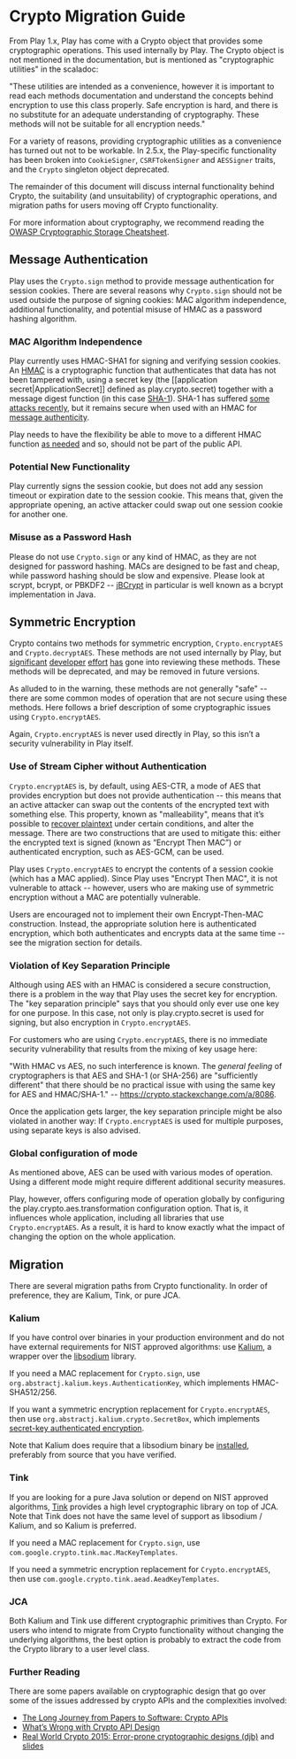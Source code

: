 <!--- Copyright (C) Lightbend Inc. <https://www.lightbend.com> -->
# Crypto Migration Guide

From Play 1.x, Play has come with a Crypto object that provides some cryptographic operations.  This used internally by Play.  The Crypto object is not mentioned in the documentation, but is mentioned as "cryptographic utilities" in the scaladoc:

"These utilities are intended as a convenience, however it is important to read each methods documentation and understand the concepts behind encryption to use this class properly.  Safe encryption is hard, and there is no substitute for an adequate understanding of cryptography.  These methods will not be suitable for all encryption needs."

For a variety of reasons, providing cryptographic utilities as a convenience has turned out not to be workable. In 2.5.x, the Play-specific functionality has been broken into `CookieSigner`, `CSRFTokenSigner` and `AESSigner` traits, and the `Crypto` singleton object deprecated.

The remainder of this document will discuss internal functionality behind Crypto, the suitability (and unsuitability) of cryptographic operations, and migration paths for users moving off Crypto functionality.

For more information about cryptography, we recommend reading the [OWASP Cryptographic Storage Cheatsheet](https://www.owasp.org/index.php/Cryptographic_Storage_Cheat_Sheet).

## Message Authentication

Play uses the `Crypto.sign` method to provide message authentication for session cookies.   There are several reasons why `Crypto.sign` should not be used outside the purpose of signing cookies: MAC algorithm independence, additional functionality, and potential misuse of HMAC as a password hashing algorithm.

### MAC Algorithm Independence

Play currently uses HMAC-SHA1 for signing and verifying session cookies.  An [HMAC](https://en.wikipedia.org/wiki/Hash-based_message_authentication_code) is a cryptographic function that authenticates that data has not been tampered with, using a secret key (the [[application secret|ApplicationSecret]] defined as play.crypto.secret) together with a message digest function (in this case [SHA-1](https://en.wikipedia.org/wiki/SHA-1)).  SHA-1 has suffered [some attacks recently](https://sites.google.com/site/itstheshappening/), but it remains secure when used with an HMAC for [message authenticity](https://www.killring.org/how-broken-is-sha-1).

Play needs to have the flexibility be able to move to a different HMAC function [as needed](http://valerieaurora.org/hash.html) and so, should not be part of the public API.

### Potential New Functionality

Play currently signs the session cookie, but does not add any session timeout or expiration date to the session cookie.  This means that, given the appropriate opening, an active attacker could swap out one session cookie for another one.  

### Misuse as a Password Hash

Please do not use `Crypto.sign` or any kind of HMAC, as they are not designed for password hashing.  MACs are designed to be fast and cheap, while password hashing should be slow and expensive.  Please look at scrypt, bcrypt, or PBKDF2 -- [jBCrypt](http://www.mindrot.org/projects/jBCrypt/) in particular is well known as a bcrypt implementation in Java.

## Symmetric Encryption

Crypto contains two methods for symmetric encryption, `Crypto.encryptAES` and `Crypto.decryptAES`. These methods are not used internally by Play, but [significant](https://github.com/playframework/playframework/issues/4407) [developer](https://groups.google.com/d/msg/play-framework-dev/Rlrt89Ky_Rk/j6Iq6-snDw8J) [effort](https://groups.google.com/forum/#!topic/play-framework/Pao8MnADAqw) [has](https://ipsec.pl/play-framework/2014/session-variables-encryption-play-framework.html) gone into reviewing these methods.  These methods will be deprecated, and may be removed in future versions.

As alluded to in the warning, these methods are not generally "safe" -- there are some common modes of operation that are not secure using these methods.  Here follows a brief description of some cryptographic issues using `Crypto.encryptAES`.

Again, `Crypto.encryptAES` is never used directly in Play, so this isn’t a security vulnerability in Play itself.   

### Use of Stream Cipher without Authentication

`Crypto.encryptAES` is, by default, using AES-CTR, a mode of AES that provides encryption but does not provide authentication -- this means that an active attacker can swap out the contents of the encrypted text with something else.  This property, known as "malleability", means that it’s possible to [recover plaintext](https://news.ycombinator.com/item?id=639761) under certain conditions, and alter the message.  There are two constructions that are used to mitigate this: either the encrypted text is signed (known as “Encrypt Then MAC”) or authenticated encryption, such as AES-GCM, can be used.

Play uses `Crypto.encryptAES` to encrypt the contents of a session cookie (which has a MAC applied).  Since Play uses "Encrypt Then MAC", it is not vulnerable to attack -- however, users who are making use of symmetric encryption without a MAC are potentially vulnerable.

Users are encouraged not to implement their own Encrypt-Then-MAC construction.  Instead, the appropriate solution here is authenticated encryption, which both authenticates and encrypts data at the same time -- see the migration section for details.  

### Violation of Key Separation Principle

Although using AES with an HMAC is considered a secure construction, there is a problem in the way that Play uses the secret key for encryption.  The "key separation principle" says that you should only ever use one key for one purpose.  In this case, not only is play.crypto.secret is used for signing, but also encryption in `Crypto.encryptAES`.

For customers who are using `Crypto.encryptAES`, there is no immediate security vulnerability that results from the mixing of key usage here:

"With HMAC vs AES, no such interference is known. The *general feeling* of cryptographers is that AES and SHA-1 (or SHA-256) are "sufficiently different" that there should be no practical issue with using the same key for AES and HMAC/SHA-1." -- <https://crypto.stackexchange.com/a/8086>.

Once the application gets larger, the key separation principle might be also violated in another way: If `Crypto.encryptAES` is used for multiple purposes, using separate keys is also advised.

### Global configuration of mode

As mentioned above, AES can be used with various modes of operation. Using a different mode might require different additional security measures.

Play, however, offers configuring mode of operation globally by configuring the play.crypto.aes.transformation configuration option. That is, it influences whole application, including all libraries that use `Crypto.encryptAES`. As a result, it is hard to know exactly what the impact of changing the option on the whole application.

## Migration

There are several migration paths from Crypto functionality.  In order of preference, they are Kalium, Tink, or pure JCA.

### Kalium

If you have control over binaries in your production environment and do not have external requirements for NIST approved algorithms: use [Kalium](https://abstractj.github.io/kalium/), a wrapper over the [libsodium](https://download.libsodium.org/doc/) library.

If you need a MAC replacement for `Crypto.sign`, use `org.abstractj.kalium.keys.AuthenticationKey`, which implements HMAC-SHA512/256.

If you want a symmetric encryption replacement for `Crypto.encryptAES`, then use `org.abstractj.kalium.crypto.SecretBox`, which implements [secret-key authenticated encryption](https://download.libsodium.org/doc/secret-key_cryptography/secretbox).

Note that Kalium does require that a libsodium binary be [installed](https://download.libsodium.org/doc/installation), preferably from source that you have verified.

### Tink

If you are looking for a pure Java solution or depend on NIST approved algorithms, [Tink](https://github.com/google/tink) provides a high level cryptographic library on top of JCA.  Note that Tink does not have the same level of support as libsodium / Kalium, and so Kalium is preferred.

If you need a MAC replacement for `Crypto.sign`, use `com.google.crypto.tink.mac.MacKeyTemplates`.

If you need a symmetric encryption replacement for `Crypto.encryptAES`, then use `com.google.crypto.tink.aead.AeadKeyTemplates`.

### JCA

Both Kalium and Tink use different cryptographic primitives than Crypto.  For users who intend to migrate from Crypto functionality without changing the underlying algorithms, the best option is probably to extract the code from the Crypto library to a user level class.

### Further Reading

There are some papers available on cryptographic design that go over some of the issues addressed by crypto APIs and the complexities involved:

* [The Long Journey from Papers to Software: Crypto APIs](https://crypto.junod.info/IACR15_crypto_school_talk.pdf)
* [What’s Wrong with Crypto API Design](http://spar.isi.jhu.edu/~mgreen/CryptoAPIs.pdf)
* [Real World Crypto 2015: Error-prone cryptographic designs (djb)](http://bristolcrypto.blogspot.com/2015/01/real-world-crypto-2015-error-prone.html) and [slides](http://cr.yp.to/talks/2015.01.07/slides-djb-20150107-a4.pdf)
